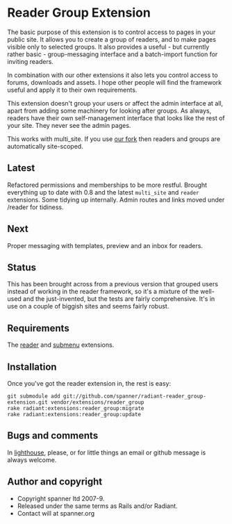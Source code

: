# Reader Group Extension

The basic purpose of this extension is to control access to pages in your public site. It allows you to create a group of readers, and to make pages visible only to selected groups. It also provides a useful - but currently rather basic - group-messaging interface and a batch-import function for inviting readers.

In combination with our other extensions it also lets you control access to forums, downloads and assets. I hope other people will find the framework useful and apply it to their own requirements.

This extension doesn't group your users or affect the admin interface at all, apart from adding some machinery for looking after groups. As always, readers have their own self-management interface that looks like the rest of your site. They never see the admin pages.

This works with multi_site. If you use [our fork](https://github.com/spanner/radiant-paperclipped_multisite-extension/tree) then readers and groups are automatically site-scoped.

## Latest

Refactored permissions and memberships to be more restful. Brought everything up to date with 0.8 and the latest `multi_site` and `reader` extensions. Some tidying up internally. Admin routes and links moved under /reader for tidiness.

## Next

Proper messaging with templates, preview and an inbox for readers.

## Status

This has been brought across from a previous version that grouped users instead of working in the reader framework, so it's a mixture of the well-used and the just-invented, but the tests are fairly comprehensive. It's in use on a couple of biggish sites and seems fairly robust.

## Requirements

The [reader](https://github.com/spanner/radiant-reader-extension/tree) and [submenu](https://github.com/spanner/radiant-submenu-extension/tree) extensions.

## Installation

Once you've got the reader extension in, the rest is easy:

	git submodule add git://github.com/spanner/radiant-reader_group-extension.git vendor/extensions/reader_group
	rake radiant:extensions:reader_group:migrate
	rake radiant:extensions:reader_group:update

## Bugs and comments

In [lighthouse](http://spanner.lighthouseapp.com/projects/26912-radiant-extensions), please, or for little things an email or github message is always welcome.

## Author and copyright

* Copyright spanner ltd 2007-9.
* Released under the same terms as Rails and/or Radiant.
* Contact will at spanner.org

